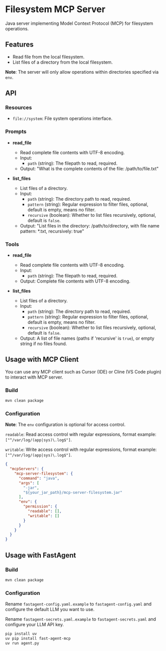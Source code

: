 # Filesystem MCP Server

Java server implementing Model Context Protocol (MCP) for filesystem operations.

## Features

- Read file from the local filesystem.
- List files of a directory from the local filesystem.

**Note**: The server will only allow operations within directories specified via `env`.

## API

### Resources

- `file://system`: File system operations interface.

### Prompts

- **read_file**
  - Read complete file contents with UTF-8 encoding.
  - Input:
    * `path` (string): The filepath to read, required.
  - Output: "What is the complete contents of the file: /path/to/file.txt"

- **list_files**
  - List files of a directory.
  - Input:
    * `path` (string): The directory path to read, required.
    * `pattern` (string): Regular expression to filter files, optional, default is empty, means no filter.
    * `recursive` (boolean): Whether to list files recursively, optional, default is `false`.
  - Output: "List files in the directory: /path/to/directory, with file name pattern: *.txt, recursively: true"

### Tools

- **read_file**
  - Read complete file contents with UTF-8 encoding.
  - Input:
    * `path` (string): The filepath to read, required.
  - Output: Complete file contents with UTF-8 encoding.

- **list_files**
  - List files of a directory.
  - Input:
    * `path` (string): The directory path to read, required.
    * `pattern` (string): Regular expression to filter files, optional, default is empty, means no filter.
    * `recursive` (boolean): Whether to list files recursively, optional, default is `false`.
  - Output: A list of file names (paths if 'recursive' is `true`), or empty string if no files found.

## Usage with MCP Client

You can use any MCP client such as Cursor (IDE) or Cline (VS Code plugin) to interact with MCP server.

### Build

```bash
mvn clean package
```

### Configuration

**Note**: The `env` configuration is optional for access control.

`readable`: Read access control with regular expressions, format example: `["^/var/log/(app|sys)\.log$"]`.

`writable`: Write access control with regular expressions, format example: `["^/var/log/(app|sys)\.log$"]`.

```json
{
  "mcpServers": {
    "mcp-server-filesystem": {
      "command": "java",
      "args": [
        "-jar",
        "${your_jar_path}/mcp-server-filesystem.jar"
      ],
      "env": {
        "permission": {
          "readable": [],
          "writable": []
        }
      }
    }
  }
}
```

## Usage with FastAgent

### Build

```bash
mvn clean package
```

### Configuration

Rename `fastagent-config.yaml.example` to `fastagent-config.yaml` and configure the default LLM you want to use.

Rename `fastagent-secrets.yaml.example` to `fastagent-secrets.yaml` and configure your LLM API key.

```bash
pip install uv
uv pip install fast-agent-mcp
uv run agent.py
```
